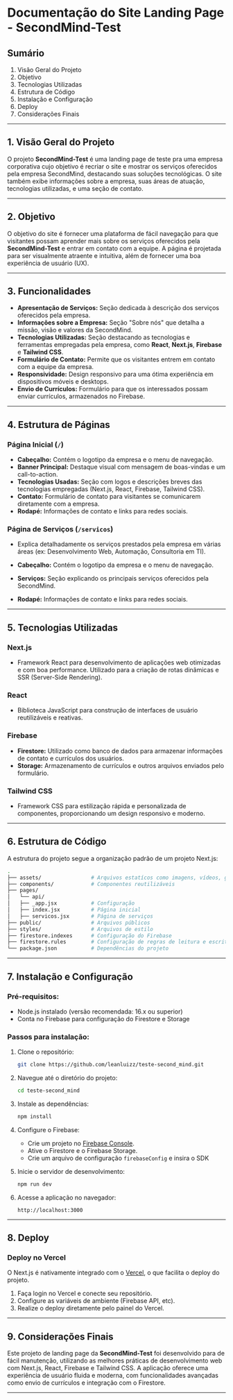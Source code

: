 # Documentação do Site Landing Page - **SecondMind-Test**

## Sumário
1. Visão Geral do Projeto
2. Objetivo
5. Tecnologias Utilizadas
6. Estrutura de Código
7. Instalação e Configuração
8. Deploy
9. Considerações Finais

---

## 1. Visão Geral do Projeto

O projeto **SecondMind-Test** é uma landing page de teste pra uma empresa corporativa cujo objetivo é recriar o site e mostrar os serviços oferecidos pela empresa SecondMind, destacando suas soluções tecnológicas. O site também exibe informações sobre a empresa, suas áreas de atuação, tecnologias utilizadas, e uma seção de contato.

---

## 2. Objetivo

O objetivo do site é fornecer uma plataforma de fácil navegação para que visitantes possam aprender mais sobre os serviços oferecidos pela **SecondMind-Test** e entrar em contato com a equipe. A página é projetada para ser visualmente atraente e intuitiva, além de fornecer uma boa experiência de usuário (UX).

---

## 3. Funcionalidades

- **Apresentação de Serviços:** Seção dedicada à descrição dos serviços oferecidos pela empresa.
- **Informações sobre a Empresa:** Seção "Sobre nós" que detalha a missão, visão e valores da SecondMind.
- **Tecnologias Utilizadas:** Seção destacando as tecnologias e ferramentas empregadas pela empresa, como **React**, **Next.js**, **Firebase** e **Tailwind CSS**.
- **Formulário de Contato:** Permite que os visitantes entrem em contato com a equipe da empresa.
- **Responsividade:** Design responsivo para uma ótima experiência em dispositivos móveis e desktops.
- **Envio de Currículos:** Formulário para que os interessados possam enviar currículos, armazenados no Firebase.

---

## 4. Estrutura de Páginas

### Página Inicial (`/`)
- **Cabeçalho:** Contém o logotipo da empresa e o menu de navegação.
- **Banner Principal:** Destaque visual com mensagem de boas-vindas e um call-to-action.
- **Tecnologias Usadas:** Seção com logos e descrições breves das tecnologias empregadas (Next.js, React, Firebase, Tailwind CSS).
- **Contato:** Formulário de contato para visitantes se comunicarem diretamente com a empresa.
- **Rodapé:** Informações de contato e links para redes sociais.

### Página de Serviços (`/servicos`)
- Explica detalhadamente os serviços prestados pela empresa em várias áreas (ex: Desenvolvimento Web, Automação, Consultoria em TI).

- **Cabeçalho:** Contém o logotipo da empresa e o menu de navegação.
- **Serviços:** Seção explicando os principais serviços oferecidos pela SecondMind.
- **Rodapé:** Informações de contato e links para redes sociais.
---

## 5. Tecnologias Utilizadas

### **Next.js**
- Framework React para desenvolvimento de aplicações web otimizadas e com boa performance. Utilizado para a criação de rotas dinâmicas e SSR (Server-Side Rendering).

### **React**
- Biblioteca JavaScript para construção de interfaces de usuário reutilizáveis e reativas.

### **Firebase**
- **Firestore:** Utilizado como banco de dados para armazenar informações de contato e currículos dos usuários.
- **Storage:** Armazenamento de currículos e outros arquivos enviados pelo formulário.

### **Tailwind CSS**
- Framework CSS para estilização rápida e personalizada de componentes, proporcionando um design responsivo e moderno.

---

## 6. Estrutura de Código

A estrutura do projeto segue a organização padrão de um projeto Next.js:

```bash
.
├── assets/                # Arquivos estatícos como imagens, vídeos, gifs
├── components/            # Componentes reutilizáveis
├── pages/ 
│   └── api/  
│   ├── _app.jsx           # Configuração
│   ├── index.jsx          # Página inicial
│   ├── servicos.jsx       # Página de serviços
├── public/                # Arquivos públicos
├── styles/                # Arquivos de estilo
├── firestore.indexes      # Configuração do Firebase
├── firestore.rules        # Configuração de regras de leitura e escrita no Firebase
└── package.json           # Dependências do projeto
```

---

## 7. Instalação e Configuração

### Pré-requisitos:
- Node.js instalado (versão recomendada: 16.x ou superior)
- Conta no Firebase para configuração do Firestore e Storage

### Passos para instalação:

1. Clone o repositório:
   ```bash
   git clone https://github.com/leanluizz/teste-second_mind.git
   ```

2. Navegue até o diretório do projeto:
   ```bash
   cd teste-second_mind
   ```

3. Instale as dependências:
   ```bash
   npm install 
   ```

4. Configure o Firebase:
   - Crie um projeto no [Firebase Console](https://console.firebase.google.com/).
   - Ative o Firestore e o Firebase Storage.
   - Crie um arquivo de configuração `firebaseConfig` e insira o SDK

5. Inicie o servidor de desenvolvimento:
   ```bash
   npm run dev
   ```

6. Acesse a aplicação no navegador:
   ```
   http://localhost:3000
   ```

---

## 8. Deploy

### Deploy no Vercel
O Next.js é nativamente integrado com o [Vercel](https://vercel.com/), o que facilita o deploy do projeto.

1. Faça login no Vercel e conecte seu repositório.
2. Configure as variáveis de ambiente (Firebase API, etc).
3. Realize o deploy diretamente pelo painel do Vercel.

---

## 9. Considerações Finais

Este projeto de landing page da **SecondMind-Test** foi desenvolvido para de fácil manutenção, utilizando as melhores práticas de desenvolvimento web com Next.js, React, Firebase e Tailwind CSS. A aplicação oferece uma experiência de usuário fluida e moderna, com funcionalidades avançadas como envio de currículos e integração com o Firestore.

--- 